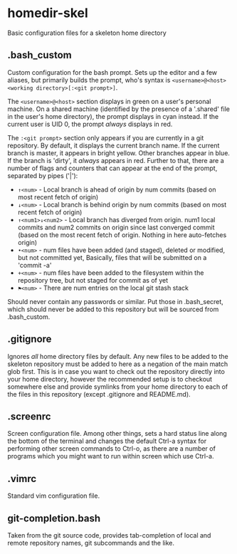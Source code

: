 # homedir-skel
Basic configuration files for a skeleton home directory

## .bash_custom
Custom configuration for the bash prompt. Sets up the editor and a few aliases, but primarily builds the prompt, who's syntax is `<username>@<host> <working directory>[:<git prompt>]`.

The `<username>@<host>` section displays in green on a user's personal machine. On a shared machine (identified by the presence of a '.shared' file in the user's home directory), the prompt displays in cyan instead. If the current user is UID 0, the prompt *always* displays in red.

The `:<git prompt>` section only appears if you are currently in a git repository. By default, it displays the current branch name. If the current branch is master, it appears in bright yellow. Other branches appear in blue. If the branch is 'dirty', it *always* appears in red. Further to that, there are a number of flags and counters that can appear at the end of the prompt, separated by pipes ('|'):
* `↑<num>` - Local branch is ahead of origin by num commits (based on most recent fetch of origin)
* `↓<num>` - Local branch is behind origin by num commits (based on most recent fetch of origin)
* `↑<num1>↓<num2>` - Local branch has diverged from origin. num1 local commits and num2 commits on origin since last converged commit (based on the most recent fetch of origin. Nothing in here auto-fetches origin)
* `•<num>` - num files have been added (and staged), deleted or modified, but not committed yet, Basically, files that will be submitted on a 'commit -a'
* `+<num>` - num files have been added to the filesystem within the repository tree, but not staged for commit as of yet
* `⚑<num>` - There are num entries on the local git stash stack

Should never contain any passwords or similar. Put those in .bash_secret, which should never be added to this repository but will be sourced from .bash_custom.

## .gitignore
Ignores *all* home directory files by default. Any new files to be added to the skeleton repository must be added to here as a negation of the main match glob first. This is in case you want to check out the repository directly into your home directory, however the recommended setup is to checkout somewhere else and provide symlinks from your home directory to each of the files in this repository (except .gitignore and README.md).

## .screenrc
Screen configuration file. Among other things, sets a hard status line along the bottom of the terminal and changes the default Ctrl-a syntax for performing other screen commands to Ctrl-o, as there are a number of programs which you might want to run within screen which use Ctrl-a.

## .vimrc
Standard vim configuration file.

## git-completion.bash
Taken from the git source code, provides tab-completion of local and remote repository names, git subcommands and the like.
